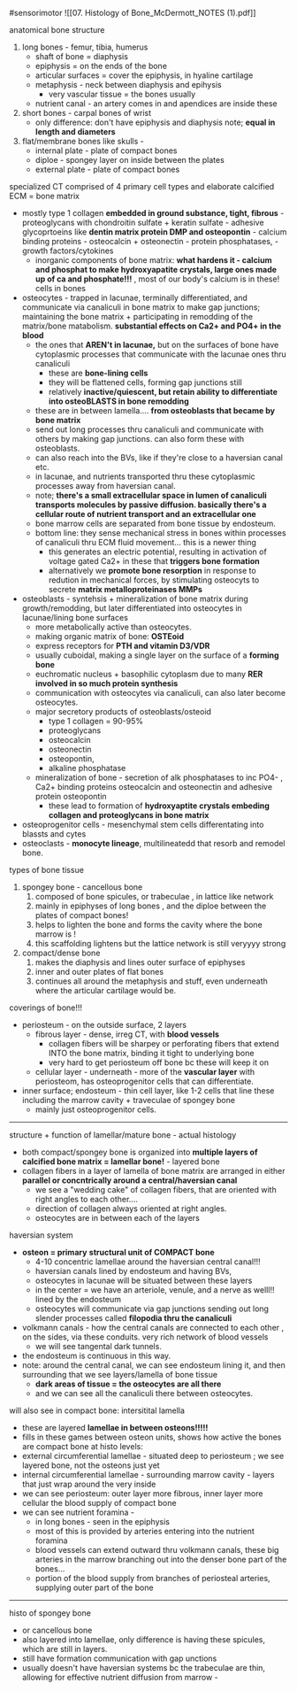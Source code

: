 #sensorimotor 
![[07. Histology of Bone_McDermott_NOTES (1).pdf]]

anatomical bone structure
1. long bones - femur, tibia, humerus 
	- shaft of bone = diaphysis 
	- epiphysis = on the ends of the bone 
	- articular surfaces = cover the epiphysis, in hyaline cartilage 
	- metaphysis - neck between diaphysis and epihysis 
		- very vascular tissue = the bones usually 
	- nutrient canal - an artery comes in and apendices are inside these
2. short bones - carpal bones of wrist
	- only difference: don't have epiphysis and diaphysis note; **equal in length and diameters**
3. flat/membrane bones like skulls - 
	- internal plate - plate of compact bones
	- diploe - spongey layer on inside between the plates 
	- external plate -  plate of compact bones

specialized CT comprised of 4 primary cell types and elaborate calcified ECM = bone matrix 
- mostly type 1 collagen **embedded in ground substance, tight, fibrous**
		- proteoglycans with chondroitin sulfate + keratin sulfate
		- adhesive glycoprtoeins like **dentin matrix protein DMP and osteopontin**
		- calcium binding proteins - osteocalcin + osteonectin 
		- protein phosphatases,
		- growth factors/cytokines
	- inorganic components of bone matrix: **what hardens it - calcium and phosphat to make hydroxyapatite crystals, large ones made up of ca and phosphate!!!** , most of our body's calcium is in these! 
cells in bones 
- osteocytes - trapped in lacunae, terminally differentiated, and communicate via canaliculi in bone matrix to make gap junctions; maintaining the bone matrix + participating in remodding of the matrix/bone matabolism. **substantial effects on Ca2+ and PO4+ in the blood**
	- the ones that **AREN't in lacunae,** but on the surfaces of bone have cytoplasmic processes that communicate with the lacunae ones thru canaliculi 
		- these are **bone-lining cells**
		- they will be flattened cells, forming gap junctions still 
		- relatively **inactive/quiescent, but retain ability to differentiate into osteoBLASTS in bone remodding**
	- these are in between lamella.... **from osteoblasts that became by bone matrix**
	- send out long processes thru canaliculi and communicate with others by making gap junctions. can also form these with osteoblasts. 
	- can also reach into the BVs, like if they're close to a haversian canal etc. 
	- in lacunae, and nutrients transported thru these cytoplasmic processes away from haversian canal. 
	- note; **there's a small extracellular space in lumen of canaliculi transports molecules by passive diffusion. basically there's a cellular route of nutrient transport and an extracellular one**
	- bone marrow cells are separated from bone tissue by endosteum.
	- bottom line: they sense mechanical stress in bones within processes of canaliculi thru ECM fluid movement... this is a newer thing 
		- this generates an electric potential, resulting in activation of voltage gated Ca2+ in these that **triggers bone formation**
		- alternatively we **promote bone resorption** in response to redution in mechanical forces, by stimulating osteocyts to secrete **matrix metalloproteinases MMPs**
- osteoblasts - syntehsis + mineralization of bone matrix during growth/remodding, but later differentiated into osteocytes in lacunae/lining bone surfaces
	- more metabolically active than osteocytes. 
	- making organic matrix of bone: **OSTEoid**
	- express receptors for **PTH and vitamin D3/VDR**
	- usually cuboidal, making a single layer on the surface of a **forming bone**
	- euchromatic nucleus + basophilic cytoplasm due to many **RER involved in so much protein synthesis**
	- communication with osteocytes via canaliculi, can also later become osteocytes.
	- major secretory products of osteoblasts/osteoid
		- type 1 collagen = 90-95%
		- proteoglycans
		- osteocalcin
		- osteonectin
		- osteopontin, 
		- alkaline phosphatase 
	- mineralization of bone - secretion of alk phosphatases to inc PO4- , Ca2+ binding proteins osteocalcin and osteonectin and adhesive protein osteopontin 
		- these lead to formation of **hydroxyaptite crystals embeding collagen and proteoglycans in bone matrix**
- osteoprogenitor cells - mesenchymal stem cells differentating into blassts and cytes
- osteoclasts - **monocyte lineage**, multilineatedd that resorb and remodel bone. 

types of bone tissue
1. spongey bone - cancellous bone 
	1. composed of bone spicules, or trabeculae , in lattice like network
	2. mainly in epiphyses of long bones , and the diploe between the plates of compact bones! 
	3. helps to lighten the bone and forms the cavity where the bone marrow is ! 
	4. this scaffolding lightens but the lattice network is still veryyyy strong 
2. compact/dense bone 
	1. makes the diaphysis and lines outer surface of epiphyses
	2. inner and outer plates of flat bones 
	3. continues all around the metaphysis and stuff, even underneath where the articular cartilage would be. 

coverings of bone!!!
- periosteum - on the outside surface, 2 layers
	- fibrous layer - dense, irreg CT, with **blood vessels**
		- collagen fibers will be sharpey or perforating fibers that extend INTO the bone matrix, binding it tight to underlying bone 
		- very hard to get periosteum off bone bc these will keep it on 
	- cellular layer - underneath - more of the **vascular layer** with periosteom, has osteoprogenitor cells that can differentiate. 
- inner surface; endosteum - thin cell layer, like 1-2 cells that line these including the marrow cavity + traveculae of spongey bone
	- mainly just osteoprogenitor cells. 

---
structure + function of lamellar/mature bone - actual histology 
- both compact/spongey bone is organized into **multiple layers of calcified bone matrix = lamellar bone!** - layered bone 
- collagen fibers in a layer of lamella of bone matrix are arranged in either **parallel or concntrically around a central/haversian canal**
	- we see a "wedding cake" of collagen fibers, that are oriented with right angles to each other.... 
	- direction of collagen always oriented at right angles. 
	- osteocytes are in between each of the layers 

haversian system  
- **osteon = primary** **structural unit of COMPACT bone**
	- 4-10 concentric lamellae around the haversian central canal!!! 
	- haversian canals lined by endosteum and having BVs, 
	- osteocytes in lacunae will be situated between these layers 
	- in the center = we have an arteriole, venule, and a nerve as welll!! lined by the endosteum 
	- osteocytes will communicate via gap junctions sending out long slender processes called **filopodia thru the canaliculi**
- volkmann canals - how the central canals are connected to each other , on the sides, via these conduits. very rich network of blood vessels
	- we will see tangental dark tunnels. 
- the endosteum is continuous in this way. 
- note: around the central canal, we can see endosteum lining it, and then surrounding that we see layers/lamella of bone tissue
	- **dark areas of tissue = the osteocytes are all there**
	- and we can see all the canaliculi there between osteocytes. 

will also see in compact bone: intersitital lamella
- these are layered **lamellae in between osteons!!!!!**
- fills in these games between osteon units, shows how active the bones are 
compact bone at histo levels: 
- external circumferential lamellae - situated deep to periosteum ; we see layered bone, not the osteons just yet 
- internal circumferential lamellae - surrounding marrow cavity - layers that just wrap around the very inside 
- we can see periosteum: outer layer more fibrous, inner layer more cellular 
the blood supply of compact bone
- we can see nutrient foramina - 
	- in long bones - seen in the epiphysis 
	- most of this is provided by arteries entering into the nutrient foramina 
	- blood vessels can extend outward thru volkmann canals, these big arteries in the marrow branching out into the denser bone part of the bones...  
	- portion of the blood supply from branches of periosteal arteries, supplying outer part of the bone 

---
histo of spongey bone
- or cancellous bone 
- also layered into lamellae, only difference is having these spicules, which are still in layers. 
- still have formation communication with gap unctions
- usually doesn't have haversian systems bc the trabeculae are thin, allowing for effective nutrient diffusion from marrow - 

